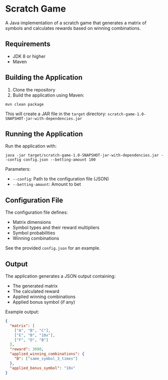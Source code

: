 # Scratch Game

A Java implementation of a scratch game that generates a matrix of symbols and calculates rewards based on winning combinations.

## Requirements

- JDK 8 or higher
- Maven

## Building the Application

1. Clone the repository
2. Build the application using Maven:
```
mvn clean package
```

This will create a JAR file in the `target` directory: `scratch-game-1.0-SNAPSHOT-jar-with-dependencies.jar`

## Running the Application

Run the application with:
```
java -jar target/scratch-game-1.0-SNAPSHOT-jar-with-dependencies.jar --config config.json --betting-amount 100
```

Parameters:
- `--config`: Path to the configuration file (JSON)
- `--betting-amount`: Amount to bet

## Configuration File

The configuration file defines:
- Matrix dimensions
- Symbol types and their reward multipliers
- Symbol probabilities
- Winning combinations

See the provided `config.json` for an example.

## Output

The application generates a JSON output containing:
- The generated matrix
- The calculated reward
- Applied winning combinations
- Applied bonus symbol (if any)

Example output:
```json
{
  "matrix": [
    ["A", "B", "C"],
    ["E", "B", "10x"],
    ["F", "D", "B"]
  ],
  "reward": 3000,
  "applied_winning_combinations": {
    "B": ["same_symbol_3_times"]
  },
  "applied_bonus_symbol": "10x"
}
```
